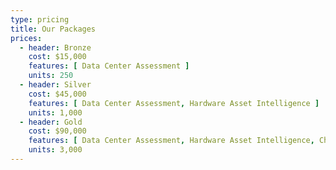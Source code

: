 ```yaml
---
type: pricing
title: Our Packages
prices:
  - header: Bronze
    cost: $15,000
    features: [ Data Center Assessment ]
    units: 250
  - header: Silver
    cost: $45,000
    features: [ Data Center Assessment, Hardware Asset Intelligence ]
    units: 1,000
  - header: Gold
    cost: $90,000
    features: [ Data Center Assessment, Hardware Asset Intelligence, Channel Partner Ready ]
    units: 3,000
---
```

